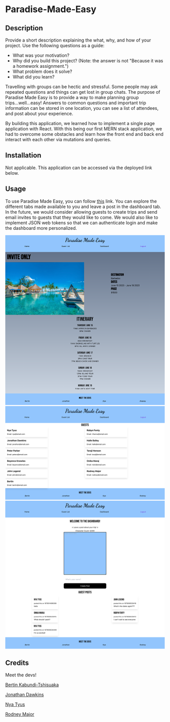 # Paradise-Made-Easy

## Description

Provide a short description explaining the what, why, and how of your project. Use the following questions as a guide:

- What was your motivation?
- Why did you build this project? (Note: the answer is not "Because it was a homework assignment.")
- What problem does it solve?
- What did you learn?

Travelling with groups can be hectic and stressful. Some people may ask repeated questions and things can get lost in group chats. The purpose of Paradise Made Easy is to provide a way to make planning group trips...well...easy! Answers to common questions and important trip information can be stored in one location, you can see a list of attendees, and post about your experience.

By building this application, we learned how to implement a single page application with React. With this being our first MERN stack application, we had to overcome some obstacles and learn how the front end and back end interact with each other via mutations and queries.

## Installation

Not applicable. This application can be accessed via the deployed link below.

## Usage

To use Paradise Made Easy, you can follow <a href="https://paradise-made-easy.herokuapp.com/">this</a> link. You can explore the different tabs made available to you and leave a post in the dashboard tab. In the future, we would consider allowing guests to create trips and send email invites to guests that they would like to come. We would also like to implement JSON web tokens so that we can authenticate login and make the dashboard more personalized.

![Home page with trip information](/client/public/images/paradise-home.png)
![List of guest names and emails](/client/public/images/paradise-guests.png)
![Dashboard with posts from others and form to leave your own post](/client/public/images/paradise-dash.png)

## Credits

Meet the devs!

<a href="https://github.com/bertintshisuaka2">Bertin Kabundi-Tshisuaka</a>

<a href="https://github.com/PlutiePatootie">Jonathan Dawkins</a>

<a href="https://github.com/nyashanice">Nya Tyus</a>

<a href="https://github.com/Rodd456">Rodney Major</a>
